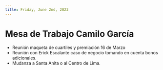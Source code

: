 ```yaml
---
title: Friday, June 2nd, 2023
---
```


# Mesa de Trabajo Camilo García
- Reunión maqueta de cuartiles y premiación 16 de Marzo
- Reunión con Erick Escalante caso de negocio tomando en cuenta bonos adicionales.
- Mudanza a Santa Anita o al Centro de Lima.

